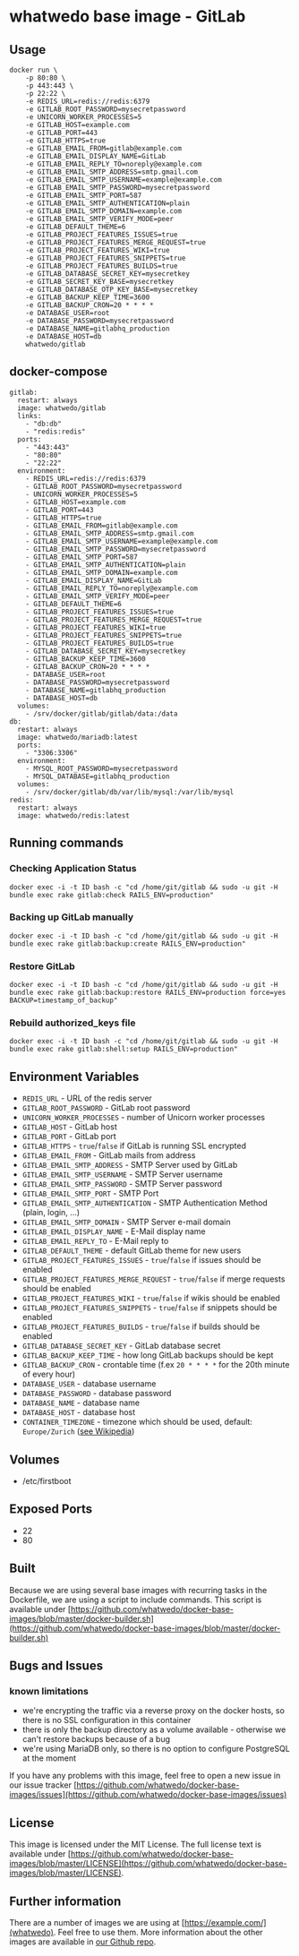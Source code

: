 # whatwedo base image - GitLab

## Usage

```
docker run \
    -p 80:80 \
    -p 443:443 \
    -p 22:22 \
    -e REDIS_URL=redis://redis:6379
    -e GITLAB_ROOT_PASSWORD=mysecretpassword
    -e UNICORN_WORKER_PROCESSES=5
    -e GITLAB_HOST=example.com
    -e GITLAB_PORT=443
    -e GITLAB_HTTPS=true
    -e GITLAB_EMAIL_FROM=gitlab@example.com
    -e GITLAB_EMAIL_DISPLAY_NAME=GitLab
    -e GITLAB_EMAIL_REPLY_TO=noreply@example.com
    -e GITLAB_EMAIL_SMTP_ADDRESS=smtp.gmail.com
    -e GITLAB_EMAIL_SMTP_USERNAME=example@example.com
    -e GITLAB_EMAIL_SMTP_PASSWORD=mysecretpassword
    -e GITLAB_EMAIL_SMTP_PORT=587
    -e GITLAB_EMAIL_SMTP_AUTHENTICATION=plain
    -e GITLAB_EMAIL_SMTP_DOMAIN=example.com
    -e GITLAB_EMAIL_SMTP_VERIFY_MODE=peer
    -e GITLAB_DEFAULT_THEME=6
    -e GITLAB_PROJECT_FEATURES_ISSUES=true
    -e GITLAB_PROJECT_FEATURES_MERGE_REQUEST=true
    -e GITLAB_PROJECT_FEATURES_WIKI=true
    -e GITLAB_PROJECT_FEATURES_SNIPPETS=true
    -e GITLAB_PROJECT_FEATURES_BUILDS=true
    -e GITLAB_DATABASE_SECRET_KEY=mysecretkey
    -e GITLAB_SECRET_KEY_BASE=mysecretkey
    -e GITLAB_DATABASE_OTP_KEY_BASE=mysecretkey
    -e GITLAB_BACKUP_KEEP_TIME=3600
    -e GITLAB_BACKUP_CRON=20 * * * *
    -e DATABASE_USER=root
    -e DATABASE_PASSWORD=mysecretpassword
    -e DATABASE_NAME=gitlabhq_production
    -e DATABASE_HOST=db
    whatwedo/gitlab
```

## docker-compose

```
gitlab:
  restart: always
  image: whatwedo/gitlab
  links:
    - "db:db"
    - "redis:redis"
  ports:
    - "443:443"
    - "80:80"
    - "22:22"
  environment:
    - REDIS_URL=redis://redis:6379
    - GITLAB_ROOT_PASSWORD=mysecretpassword
    - UNICORN_WORKER_PROCESSES=5
    - GITLAB_HOST=example.com
    - GITLAB_PORT=443
    - GITLAB_HTTPS=true
    - GITLAB_EMAIL_FROM=gitlab@example.com
    - GITLAB_EMAIL_SMTP_ADDRESS=smtp.gmail.com
    - GITLAB_EMAIL_SMTP_USERNAME=example@example.com
    - GITLAB_EMAIL_SMTP_PASSWORD=mysecretpassword
    - GITLAB_EMAIL_SMTP_PORT=587
    - GITLAB_EMAIL_SMTP_AUTHENTICATION=plain
    - GITLAB_EMAIL_SMTP_DOMAIN=example.com
    - GITLAB_EMAIL_DISPLAY_NAME=GitLab
    - GITLAB_EMAIL_REPLY_TO=noreply@example.com
    - GITLAB_EMAIL_SMTP_VERIFY_MODE=peer
    - GITLAB_DEFAULT_THEME=6
    - GITLAB_PROJECT_FEATURES_ISSUES=true
    - GITLAB_PROJECT_FEATURES_MERGE_REQUEST=true
    - GITLAB_PROJECT_FEATURES_WIKI=true
    - GITLAB_PROJECT_FEATURES_SNIPPETS=true
    - GITLAB_PROJECT_FEATURES_BUILDS=true
    - GITLAB_DATABASE_SECRET_KEY=mysecretkey
    - GITLAB_BACKUP_KEEP_TIME=3600
    - GITLAB_BACKUP_CRON=20 * * * *
    - DATABASE_USER=root
    - DATABASE_PASSWORD=mysecretpassword
    - DATABASE_NAME=gitlabhq_production
    - DATABASE_HOST=db
  volumes:
    - /srv/docker/gitlab/gitlab/data:/data
db:
  restart: always
  image: whatwedo/mariadb:latest
  ports:
    - "3306:3306"
  environment:
    - MYSQL_ROOT_PASSWORD=mysecretpassword
    - MYSQL_DATABASE=gitlabhq_production
  volumes:
    - /srv/docker/gitlab/db/var/lib/mysql:/var/lib/mysql
redis:
  restart: always
  image: whatwedo/redis:latest
```

## Running commands

### Checking Application Status
```
docker exec -i -t ID bash -c "cd /home/git/gitlab && sudo -u git -H bundle exec rake gitlab:check RAILS_ENV=production"

```

### Backing up GitLab manually
```
docker exec -i -t ID bash -c "cd /home/git/gitlab && sudo -u git -H bundle exec rake gitlab:backup:create RAILS_ENV=production"

```

### Restore GitLab
```
docker exec -i -t ID bash -c "cd /home/git/gitlab && sudo -u git -H bundle exec rake gitlab:backup:restore RAILS_ENV=production force=yes BACKUP=timestamp_of_backup"

```

### Rebuild authorized_keys file
```
docker exec -i -t ID bash -c "cd /home/git/gitlab && sudo -u git -H bundle exec rake gitlab:shell:setup RAILS_ENV=production"

```

## Environment Variables

* `REDIS_URL` - URL of the redis server
* `GITLAB_ROOT_PASSWORD` - GitLab root password
* `UNICORN_WORKER_PROCESSES` - number of Unicorn worker processes
* `GITLAB_HOST` - GitLab host
* `GITLAB_PORT` - GitLab port
* `GITLAB_HTTPS` - `true`/`false` if GitLab is running SSL encrypted
* `GITLAB_EMAIL_FROM` - GitLab mails from address
* `GITLAB_EMAIL_SMTP_ADDRESS` - SMTP Server used by GitLab
* `GITLAB_EMAIL_SMTP_USERNAME` - SMTP Server username
* `GITLAB_EMAIL_SMTP_PASSWORD` - SMTP Server password
* `GITLAB_EMAIL_SMTP_PORT` - SMTP Port
* `GITLAB_EMAIL_SMTP_AUTHENTICATION` - SMTP Authentication Method (plain, login, ...)
* `GITLAB_EMAIL_SMTP_DOMAIN` - SMTP Server e-mail domain
* `GITLAB_EMAIL_DISPLAY_NAME` - E-Mail display name
* `GITLAB_EMAIL_REPLY_TO` - E-Mail reply to
* `GITLAB_DEFAULT_THEME` - default GitLab theme for new users
* `GITLAB_PROJECT_FEATURES_ISSUES` - `true`/`false` if issues should be enabled
* `GITLAB_PROJECT_FEATURES_MERGE_REQUEST` - `true`/`false` if merge requests should be enabled
* `GITLAB_PROJECT_FEATURES_WIKI` - `true`/`false` if wikis should be enabled
* `GITLAB_PROJECT_FEATURES_SNIPPETS` - `true`/`false` if snippets should be enabled
* `GITLAB_PROJECT_FEATURES_BUILDS` - `true`/`false` if builds should be enabled
* `GITLAB_DATABASE_SECRET_KEY` - GitLab database secret
* `GITLAB_BACKUP_KEEP_TIME` - how long GitLab backups should be kept
* `GITLAB_BACKUP_CRON` - crontable time (f.ex `20 * * * *` for the 20th minute of every hour)
* `DATABASE_USER` - database username
* `DATABASE_PASSWORD` - database password
* `DATABASE_NAME` - database name
* `DATABASE_HOST` - database host
* `CONTAINER_TIMEZONE` - timezone which should be used, default: `Europe/Zurich` ([see Wikipedia](https://en.wikipedia.org/wiki/List_of_tz_database_time_zones))

## Volumes

* /etc/firstboot

## Exposed Ports

* 22
* 80

## Built

Because we are using several base images with recurring tasks in the Dockerfile, we are using a script to include commands. This script is available under [https://github.com/whatwedo/docker-base-images/blob/master/docker-builder.sh](https://github.com/whatwedo/docker-base-images/blob/master/docker-builder.sh)

## Bugs and Issues

### known limitations

* we're encrypting the traffic via a reverse proxy on the docker hosts, so there is no SSL configuration in this container
* there is only the backup directory as a volume available - otherwise we can't restore backups because of a bug
* we're using MariaDB only, so there is no option to configure PostgreSQL at the moment

If you have any problems with this image, feel free to open a new issue in our issue tracker [https://github.com/whatwedo/docker-base-images/issues](https://github.com/whatwedo/docker-base-images/issues)

## License

This image is licensed under the MIT License. The full license text is available under [https://github.com/whatwedo/docker-base-images/blob/master/LICENSE](https://github.com/whatwedo/docker-base-images/blob/master/LICENSE).

## Further information

There are a number of images we are using at [https://example.com/](whatwedo). Feel free to use them. More information about the other images are available in [our Github repo](https://github.com/whatwedo/docker-base-images).
